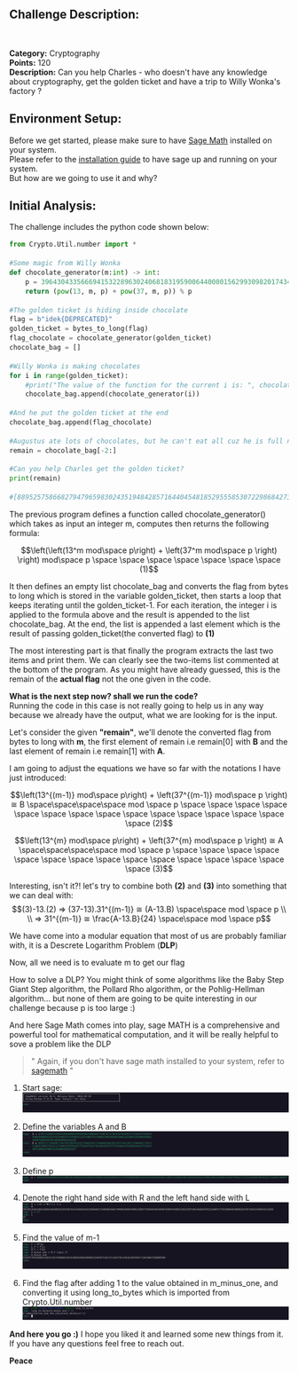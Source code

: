 ## Challenge Description:
<br>

**Category:** Cryptography<br>
**Points:** 120<br>
**Description:** Can you help Charles - who doesn't have any knowledge about cryptography, get the golden ticket and have a trip to Willy Wonka's factory ?<br>

## Environment Setup:
Before we get started, please make sure to have [Sage Math](https://www.sagemath.org/) installed on your system.<br>
Please refer to the [installation guide](https://doc.sagemath.org/html/en/installation/index.html) to have sage up and running on your system.<br>
But how are we going to use it and why?

## Initial Analysis:
The challenge includes the python code shown below:<br>

```python 
from Crypto.Util.number import *

#Some magic from Willy Wonka
def chocolate_generator(m:int) -> int:
    p = 396430433566694153228963024068183195900644000015629930982017434859080008533624204265038366113052353086248115602503012179807206251960510130759852727353283868788493357310003786807
    return (pow(13, m, p) + pow(37, m, p)) % p

#The golden ticket is hiding inside chocolate
flag = b"idek{DEPRECATED}"
golden_ticket = bytes_to_long(flag)
flag_chocolate = chocolate_generator(golden_ticket)
chocolate_bag = []

#Willy Wonka is making chocolates
for i in range(golden_ticket):
    #print("The value of the function for the current i is: ", chocolate_generator(i))
    chocolate_bag.append(chocolate_generator(i))

#And he put the golden ticket at the end
chocolate_bag.append(flag_chocolate)

#Augustus ate lots of chocolates, but he can't eat all cuz he is full now :D
remain = chocolate_bag[-2:]

#Can you help Charles get the golden ticket?
print(remain)

#[88952575866827947965983024351948428571644045481852955585307229868427303211803239917835211249629755846575548754617810635567272526061976590304647326424871380247801316189016325247, 67077340815509559968966395605991498895734870241569147039932716484176494534953008553337442440573747593113271897771706973941604973691227887232994456813209749283078720189994152242]
```

The previous program defines a function called chocolate_generator() which takes as input an integer m, computes then returns the following formula:


$$\left(\left(13^m mod\space p\right) + \left(37^m mod\space p \right) \right) mod\space p \space \space \space \space \space \space \space  (1)$$

It then defines an empty list chocolate_bag and converts the flag from bytes to long which is stored in the variable golden_ticket, then starts a loop that keeps iterating until the golden_ticket-1. For each iteration, the integer i is applied to the formula above and the result is appended to the list chocolate_bag. At the end, the list is appended a last element which is the result of passing golden_ticket(the converted flag) to **(1)**


The most interesting part is that finally the program extracts the last two items and print them. 
We can clearly see the two-items list commented at the bottom of the program. As you might have already guessed, this is the remain of the **actual flag** not the one given in the code.

**What is the next step now? shall we run the code?**<br>
Running the code in this case is not really going to help us in any way because we already have the output, what we are looking for is the input.

Let's consider the given **"remain"**, we'll denote the converted flag from bytes to long with **m**, the first element of remain i.e remain[0] with **B** and the last element of remain i.e remain[1] with **A**.
 
I am going to adjust the equations we have so far with the notations I have just introduced:

$$\left(13^{(m-1)} mod\space p\right) + \left(37^{(m-1)} mod\space p \right) ≅  B \space\space\space\space mod \space p \space \space \space \space \space \space \space \space \space \space \space \space \space \space \space  (2)$$

$$\left(13^{m} mod\space p\right) + \left(37^{m} mod\space p \right)  ≅  A \space\space\space\space mod \space p \space \space \space \space \space \space \space \space \space \space \space \space \space \space \space  (3)$$

Interesting, isn't it?! let's try to combine both **(2)** and **(3)** into something that we can deal with:
$$(3)-13.(2) => (37-13).31^{(m-1)} ≅ (A-13.B) \space\space mod \space p \\
\\ => 31^{(m-1)}  ≅  \frac{A-13.B}{24} \space\space mod \space p$$

We have come into a modular equation that most of us are probably familiar with, it is a Descrete Logarithm Problem (**DLP**)

Now, all we need is to evaluate m to get our flag

How to solve a DLP?
You might think of some algorithms like the Baby Step Giant Step algorithm, the Pollard Rho algorithm, or the Pohlig-Hellman algorithm... but none of them are going to be quite interesting in our challenge because p is too large :)

And here Sage Math comes into play, sage MATH is a comprehensive and powerful tool for mathematical computation, and it will be really helpful to sove a problem like the DLP

>"
Again, if you don't have sage math installed to your system, refer to [sagemath](https://doc.sagemath.org/html/en/installation/index.html)
>"

1. Start sage:
![sage](./pics/sage.png)

1. Define the variables A and B
![defining A and B](./pics/defining%20A%20&%20B.png)

1. Define p
![defininf p](./pics/defining%20p.png)

1. Denote the right hand side with R and the left hand side with L
![defininf L and R](./pics/defining%20L%20and%20R.png)

1. Find the value of m-1
![finding the flag](./pics/finding%20the%20flag.png)

1. Find the flag after adding 1 to the value obtained in m_minus_one, and converting it using long_to_bytes which is imported from Crypto.Util.number
![converting the flag](./pics/converting%20the%20flag.png)



**And here you go :)** I hope you liked it and learned some new things from it.
<br>
If you have any questions feel free to reach out.
<br>

**Peace**